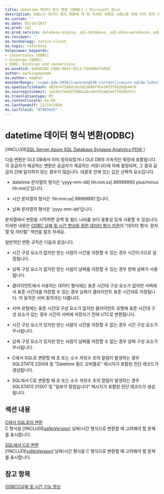 ```yaml
---
title: datetime 데이터 형식 변환 (ODBC) | Microsoft Docs
description: Odbc의 데이터 형식 변환에 대 한 자세한 내용은 odbc에 의해 이미 정의 되었거나 일관 된 ODBC 확장입니다.
ms.custom: ''
ms.date: 03/14/2017
ms.prod: sql
ms.prod_service: database-engine, sql-database, sql-data-warehouse, pdw
ms.reviewer: ''
ms.technology: native-client
ms.topic: reference
helpviewer_keywords:
- conversions [ODBC]
- bindings [ODBC]
- ODBC, bindings and conversions
ms.assetid: 66b9d282-c88d-40e5-93c2-fd5499a74458
author: markingmyname
ms.author: maghan
monikerRange: '>=aps-pdw-2016||=azuresqldb-current||=azure-sqldw-latest||>=sql-server-2016||>=sql-server-linux-2017||=azuresqldb-mi-current'
ms.openlocfilehash: 4876f47266dc0e5053606f9543473f9d283b4470
ms.sourcegitcommit: 1a544cf4dd2720b124c3697d1e62ae7741db757c
ms.translationtype: MT
ms.contentlocale: ko-KR
ms.lasthandoff: 12/14/2020
ms.locfileid: "97483415"
---
```

# <a name="datetime-data-type-conversions-odbc"></a>datetime 데이터 형식 변환(ODBC)
[!INCLUDE[SQL Server Azure SQL Database Synapse Analytics PDW ](../../includes/applies-to-version/sql-asdb-asdbmi-asa-pdw.md)]

  다음 변환은 OLE DB에서 이미 정의되었거나 OLE DB의 지속적인 확장에 포함됩니다. 각 공급자가 제공하는 변환은 공급자가 제공하는 커뮤니티에 의해 결정되며, 그 결과 공급자 간에 일치하지 않는 경우가 많습니다. 대괄호 안에 있는 값은 선택적 요소입니다.  
  
-   datetime 문자열의 형식은 'yyyy-mm-dd[ hh:mm:ss[.9999999][ plus/minus hh:mm]]'입니다.  
  
-   시간 문자열의 형식은 'hh:mm:ss[.9999999]'입니다.  
  
-   날짜 문자열의 형식은 'yyyy-mm-dd'입니다.  
  
 문자열에서 변환을 시작하면 공백 및 필드 너비를 보다 융통성 있게 사용할 수 있습니다. 자세한 내용은 [ODBC 날짜 및 시간 향상을 위한 데이터 형식 지원](../../relational-databases/native-client-odbc-date-time/data-type-support-for-odbc-date-and-time-improvements.md)의 "데이터 형식: 문자열 및 리터럴" 섹션을 참조 하세요.  
  
 일반적인 변환 규칙은 다음과 같습니다.  
  
-   시간 구성 요소가 없지만 받는 사람이 시간을 저장할 수 있는 경우 시간이 0으로 설정됩니다.  
  
-   날짜 구성 요소가 없지만 받는 사람이 날짜를 저장할 수 있는 경우 현재 날짜가 사용됩니다.  
  
-   클라이언트에서 사용하는 데이터 형식에는 표준 시간대 구성 요소가 없지만 서버에서 표준 시간대를 저장할 수 있는 경우 날짜가 클라이언트 표준 시간대로 저장됩니다. 이 동작은 서버 동작과는 다릅니다.  
  
-   서버 유형에는 표준 시간대 구성 요소가 없지만 클라이언트 유형에 표준 시간대 구성 요소가 있는 경우 시간이 서버에 저장되기 전에 UTC로 변환됩니다.  
  
-   시간 구성 요소가 있지만 받는 사람이 시간을 저장할 수 없는 경우 시간 구성 요소가 무시됩니다.  
  
-   날짜 구성 요소가 있지만 받는 사람이 날짜를 저장할 수 없는 경우 날짜 구성 요소가 무시됩니다.  
  
-   C에서 SQL로 변환할 때 초 또는 소수 자릿수 초의 잘림이 발생하는 경우 SQLSTATE 22008 및 "Datetime 필드 오버플로" 메시지가 포함된 진단 레코드가 생성됩니다.  
  
-   SQL에서 C로 변환할 때 초 또는 소수 자릿수 초의 잘림이 발생하는 경우 SQLSTATE 01S07 및 "일부가 잘렸습니다" 메시지가 포함된 진단 레코드가 생성됩니다.  
  
## <a name="in-this-section"></a>섹션 내용  
 [C에서 SQL로의 변환](../../relational-databases/native-client-odbc-date-time/datetime-data-type-conversions-from-c-to-sql.md)  
 C 형식을 [!INCLUDE[ssNoVersion](../../includes/ssnoversion-md.md)] 날짜/시간 형식으로 변환할 때 고려해야 할 문제를 표시합니다.  
  
 [SQL에서 C로 변환](../../relational-databases/native-client-odbc-date-time/datetime-data-type-conversions-from-sql-to-c.md)  
 [!INCLUDE[ssNoVersion](../../includes/ssnoversion-md.md)] 날짜/시간 형식을 C 형식으로 변환할 때 고려해야 할 문제를 표시합니다.  
  
## <a name="see-also"></a>참고 항목  
 [ODBC&#41;&#40;날짜 및 시간 기능 향상 ](../../relational-databases/native-client-odbc-date-time/date-and-time-improvements-odbc.md)  
  
  
